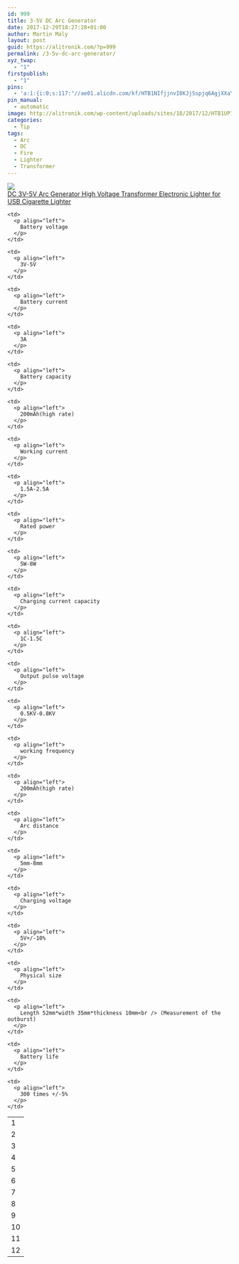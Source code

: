 ```yaml
---
id: 999
title: 3-5V DC Arc Generator
date: 2017-12-29T18:27:28+01:00
author: Martin Maly
layout: post
guid: https://alitronik.com/?p=999
permalink: /3-5v-dc-arc-generator/
xyz_twap:
  - "1"
firstpublish:
  - "1"
pins:
  - 'a:1:{i:0;s:117:"//ae01.alicdn.com/kf/HTB1NIfjjnvI8KJjSspjq6AgjXXaY/-font-b-DC-b-font-font-b-3V-5V-b-font-font-b-Arc-b.jpg_220x220.jpg";}'
pin_manual:
  - automatic
image: http://alitronik.com/wp-content/uploads/sites/18/2017/12/HTB1UP1ujdzJ8KJjSspkq6zF7VXaZ.jpg
categories:
  - Tip
tags:
  - Arc
  - DC
  - Fire
  - Lighter
  - Transformer
---
```

<a href="http://s.click.aliexpress.com/e/YrVVbqz" target="_parent"><img src="//ae01.alicdn.com/kf/HTB1NIfjjnvI8KJjSspjq6AgjXXaY/-font-b-DC-b-font-font-b-3V-5V-b-font-font-b-Arc-b.jpg_220x220.jpg" /><span style="display: block;">DC 3V-5V Arc Generator High Voltage Transformer Electronic Lighter for USB Cigarette Lighter</span></a>

<table border="0" width="553" cellspacing="0" cellpadding="0">
  <tr>
    <td>
      <span data-spm-anchor-id="2114.12010108.1000023.i2.2425572ecDznQO">1</span>
    </td>
    
    <td>
      <p align="left">
        Battery voltage
      </p>
    </td>
    
    <td>
      <p align="left">
        3V-5V
      </p>
    </td>
  </tr>
  
  <tr>
    <td>
      2
    </td>
    
    <td>
      <p align="left">
        Battery current
      </p>
    </td>
    
    <td>
      <p align="left">
        3A
      </p>
    </td>
  </tr>
  
  <tr>
    <td>
      3
    </td>
    
    <td>
      <p align="left">
        Battery capacity
      </p>
    </td>
    
    <td>
      <p align="left">
        200mAh(high rate)
      </p>
    </td>
  </tr>
  
  <tr>
    <td>
      4
    </td>
    
    <td>
      <p align="left">
        Working current
      </p>
    </td>
    
    <td>
      <p align="left">
        1.5A-2.5A
      </p>
    </td>
  </tr>
  
  <tr>
    <td>
      5
    </td>
    
    <td>
      <p align="left">
        Rated power
      </p>
    </td>
    
    <td>
      <p align="left">
        5W-8W
      </p>
    </td>
  </tr>
  
  <tr>
    <td>
      6
    </td>
    
    <td>
      <p align="left">
        Charging current capacity
      </p>
    </td>
    
    <td>
      <p align="left">
        1C-1.5C
      </p>
    </td>
  </tr>
  
  <tr>
    <td>
      7
    </td>
    
    <td>
      <p align="left">
        Output pulse voltage
      </p>
    </td>
    
    <td>
      <p align="left">
        0.5KV-0.8KV
      </p>
    </td>
  </tr>
  
  <tr>
    <td>
      8
    </td>
    
    <td>
      <p align="left">
        working frequency
      </p>
    </td>
    
    <td>
      <p align="left">
        200mAh(high rate)
      </p>
    </td>
  </tr>
  
  <tr>
    <td>
      9
    </td>
    
    <td>
      <p align="left">
        Arc distance
      </p>
    </td>
    
    <td>
      <p align="left">
        5mm-8mm
      </p>
    </td>
  </tr>
  
  <tr>
    <td>
      10
    </td>
    
    <td>
      <p align="left">
        Charging voltage
      </p>
    </td>
    
    <td>
      <p align="left">
        5V+/-10%
      </p>
    </td>
  </tr>
  
  <tr>
    <td>
      11
    </td>
    
    <td>
      <p align="left">
        Physical size
      </p>
    </td>
    
    <td>
      <p align="left">
        Length 52mm*width 35mm*thickness 10mm<br /> (Measurement of the outburst)
      </p>
    </td>
  </tr>
  
  <tr>
    <td>
      12
    </td>
    
    <td>
      <p align="left">
        Battery life
      </p>
    </td>
    
    <td>
      <p align="left">
        300 times +/-5%
      </p>
    </td>
  </tr>
</table>